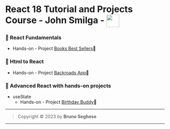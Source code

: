 # React 18 Tutorial and Projects Course - John Smilga - <img align="center" width="40" src="https://cdn.jsdelivr.net/gh/devicons/devicon/icons/react/react-original.svg" />

### 🔶 React Fundamentals

- Hands-on - Project [Books Best Sellers](https://sm-react-fundamentals.netlify.app/)🔗

### 🔶 Html to React

- Hands-on - Project [Backroads App](https://sm-react-backroads.netlify.app/)🔗

### 🔶 Advanced React with hands-on projects

- useState
  - Hands-on - Project [Birthday Buddy](https://sm-react-birthday-buddy.netlify.app/)🔗

---

> Copyright &copy; 2023 by **Bruno Seghese**

---
